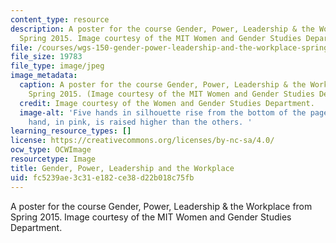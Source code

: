 ```yaml
---
content_type: resource
description: A poster for the course Gender, Power, Leadership & the Workplace from
  Spring 2015. Image courtesy of the MIT Women and Gender Studies Department.
file: /courses/wgs-150-gender-power-leadership-and-the-workplace-spring-2015/fc5239ae3c31e182ce38d22b018c75fb_WGS-150s15.jpg
file_size: 19783
file_type: image/jpeg
image_metadata:
  caption: A poster for the course Gender, Power, Leadership & the Workplace from
    Spring 2015. (Image courtesy of the MIT Women and Gender Studies Department.)
  credit: Image courtesy of the Women and Gender Studies Department.
  image-alt: 'Five hands in silhouette rise from the bottom of the page. A larger
    hand, in pink, is raised higher than the others. '
learning_resource_types: []
license: https://creativecommons.org/licenses/by-nc-sa/4.0/
ocw_type: OCWImage
resourcetype: Image
title: Gender, Power, Leadership and the Workplace
uid: fc5239ae-3c31-e182-ce38-d22b018c75fb
---
```

A poster for the course Gender, Power, Leadership & the Workplace from Spring 2015. Image courtesy of the MIT Women and Gender Studies Department.